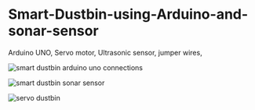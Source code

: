 # Smart-Dustbin-using-Arduino-and-sonar-sensor

Arduino UNO, 
Servo motor, 
Ultrasonic sensor, 
jumper wires, 

![smart dustbin arduino uno connections](https://user-images.githubusercontent.com/75447439/108835232-331e6780-75f5-11eb-998a-a9050cf4bcd7.jpg)

![smart dustbin sonar sensor](https://user-images.githubusercontent.com/75447439/108835246-39acdf00-75f5-11eb-9cb5-8f54a2800583.jpg)

![servo dustbin](https://user-images.githubusercontent.com/75447439/108835605-b8a21780-75f5-11eb-8cdb-8d260558f0a5.jpg)





